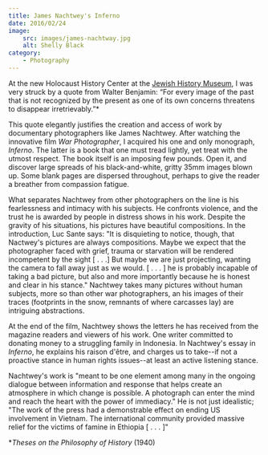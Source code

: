 ```yaml
---
title: James Nachtwey's Inferno
date: 2016/02/24
image:
    src: images/james-nachtway.jpg
    alt: Shelly Black
category:
    - Photography
---
```


At the new Holocaust History Center at the [Jewish History Museum](http://jewishhistorymuseum.org/), I was very struck by a quote from Walter Benjamin: “For every image of the past that is not recognized by the present as one of its own concerns threatens to disappear irretrievably.”\*

This quote elegantly justifies the creation and access of work by documentary photographers like James Nachtwey. After watching the innovative film _War Photographer_, I acquired his one and only monograph, _Inferno_. The latter is a book that one must tread lightly, yet treat with the utmost respect. The book itself is an imposing few pounds. Open it, and discover large spreads of his black-and-white, gritty 35mm images blown up. Some blank pages are dispersed throughout, perhaps to give the reader a breather from compassion fatigue.

What separates Nachtwey from other photographers on the line is his fearlessness and intimacy with his subjects. He confronts violence, and the trust he is awarded by people in distress shows in his work. Despite the gravity of his situations, his pictures have beautiful compositions. In the introduction, Luc Sante says: "It is disquieting to notice, though, that Nactwey's pictures are always compositions. Maybe we expect that the photographer faced with grief, trauma or starvation will be rendered incompetent by the sight \[ . . .\] But maybe we are just projecting, wanting the camera to fall away just as we would. \[ . . . \] he is probably incapable of taking a bad picture, but also and more importantly because he is honest and clear in his stance." Nachtwey takes many pictures without human subjects, more so than other war photographers, an his images of their traces (footprints in the snow, remnants of where carcasses lay) are intriguing abstractions.

At the end of the film, Nachtwey shows the letters he has received from the magazine readers and viewers of his work. One writer committed to donating money to a struggling family in Indonesia. In Nachtwey's essay in _Inferno_, he explains his raison d'être, and charges us to take--if not a proactive stance in human rights issues--at least an active listening stance.

Nachtwey's work is "meant to be one element among many in the ongoing dialogue between information and response that helps create an atmosphere in which change is possible. A photograph can enter the mind and reach the heart with the power of immediacy." He is not just idealistic; "The work of the press had a demonstrable effect on ending US involvement in Vietnam. The international community provided massive relief for the victims of famine in Ethiopia \[ . . . \]"

\*_Theses on the Philosophy of History_ (1940)
